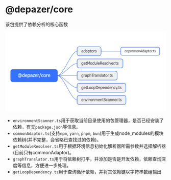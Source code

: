 # @depazer/core

该包提供了依赖分析的核心函数

<img src="./img/core.webp" alt="@depazer/core" class="depazer-img" style="border:none;box-shadow:none" />

- `environmentScanner.ts`用于获取当前目录使用的包管理器，是否已经安装了依赖，有无`package.json`等信息。
- `commonAdaptor.ts`(支持`npm`, `yarn`, `pnpm`, `bun`)用于生成node_modules的模块依赖树(并不完整，会省略已查找过的依赖)。
- `getModuleResolver.ts`用于根据环境信息初始化解析器所需参数并选择解析器(目前只有commonAdaptor)。
- `graphTranslator.ts`用于将依赖树打平，并添加是否是开发依赖，依赖查询深度等信息，方便进一步处理。
- `getLoopDependency.ts`用于查询循环依赖，并将其依赖链以字符串数组输出
